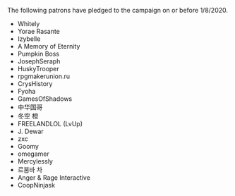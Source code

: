 The following patrons have pledged to the campaign on or before 1/8/2020.

- Whitely
- Yorae Rasante
- Izybelle
- A Memory of Eternity
- Pumpkin Boss
- JosephSeraph
- HuskyTrooper
- rpgmakerunion.ru
- CrysHistory
- Fyoha
- GamesOfShadows
- 中华国哥
- 冬空 橙
- FREELANDLOL (LvUp) 
- J. Dewar
- zxc
- Goomy
- omegamer
- Mercylessly
- 르붐바 차
- Anger & Rage Interactive
- CoopNinjask